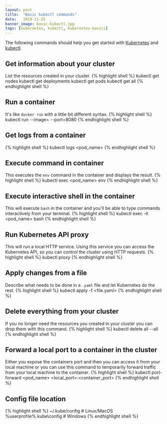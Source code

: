 ```yaml
---
layout: post
title:  "Basic kubectl commands"
date:   2019-11-25
banner_image: basic-kubectl.jpg
tags: [kubernetes, kubectl, kubernetes-basics]
---
```


The following commands should help you get started with [Kubernetes](https://kubernetes.io/) and [kubectl](https://kubernetes.io/docs/reference/generated/kubectl/kubectl-commands).

## Get information about your cluster
List the resources created in your cluster.
{% highlight shell %}
kubectl get nodes
kubectl get deployments
kubectl get pods
kubectl get all
{% endhighlight shell %}

## Run a container
It's like `docker run` with a little bit different syntax.
{% highlight shell %}
kubectl run <name> --image=<image> --port=8080
{% endhighlight shell %}

## Get logs from a container
{% highlight shell %}
kubectl logs <pod_name>
{% endhighlight shell %}

## Execute command in container
This executes the `env` command in the container and displays the result.
{% highlight shell %}
kubectl exec <pod_name> env
{% endhighlight shell %}

<!--more-->

## Execute interactive shell in the container
This will execute `bash` in the container and you'll be able to type commands interactively from your terminal.
{% highlight shell %}
kubectl exec -it <pod_name> bash
{% endhighlight shell %}

## Run Kubernetes API proxy
This will run a local HTTP service. Using this service you can access the Kubernetes API, so you can control the cluster using HTTP requests.
{% highlight shell %}
kubectl proxy
{% endhighlight shell %}

## Apply changes from a file
Describe what needs to be done in a `.yaml` file and let Kubernetes do the rest.
{% highlight shell %}
kubectl apply -f <file.yaml>
{% endhighlight shell %}

## Delete everything from your cluster
If you no longer need the resources you created in your cluster you can drop them with this command.
{% highlight shell %}
kubectl delete all --all
{% endhighlight shell %}

## Forward a local port to a container in the cluster
Either you expose the containers port and then you can access it from your local machine or you can use this command to temporarily forward traffic from your local machine to the container.
{% highlight shell %}
kubectl port-forward <pod_name> <local_port>:<container_port>
{% endhighlight shell %}

## Config file location
{% highlight shell %}
~/.kube/config # Linux/MacOS
%userprofile%\.kube\config # Windows
{% endhighlight shell %}
